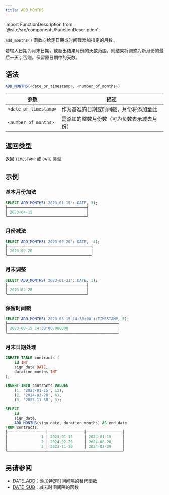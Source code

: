 ```yaml
---
title: ADD_MONTHS
---
```

import FunctionDescription from '@site/src/components/FunctionDescription';

<FunctionDescription description="新增或更新于：v1.2.760"/>

`add_months()` 函数向给定日期或时间戳添加指定的月数。

若输入日期为月末日期，或超出结果月份的天数范围，则结果将调整为新月份的最后一天；否则，保留原日期中的天数。

## 语法

```sql
ADD_MONTHS(<date_or_timestamp>, <number_of_months>)
```

| 参数 | 描述 |
|---|---|
| `<date_or_timestamp>` | 作为基准的日期或时间戳，月份将添加至此 |
| `<number_of_months>` | 需添加的整数月份数（可为负数表示减去月份） |

## 返回类型

返回 `TIMESTAMP` 或 `DATE` 类型

## 示例

### 基本月份加法
```sql
SELECT ADD_MONTHS('2023-01-15'::DATE, 3);
├───────────────────────────────────┤
│ 2023-04-15                        │
╰───────────────────────────────────╯
```

### 月份减法
```sql
SELECT ADD_MONTHS('2023-06-20'::DATE, -4);
├─────────────────────────────────────┤
│ 2023-02-20                          │
╰─────────────────────────────────────╯
```

### 月末调整
```sql
SELECT ADD_MONTHS('2023-01-31'::DATE, 1);
├───────────────────────────────────┤
│ 2023-02-28                        │
╰───────────────────────────────────╯
```

### 保留时间戳
```sql
SELECT ADD_MONTHS('2023-03-15 14:30:00'::TIMESTAMP, 5);
├─────────────────────────────────────────────────┤
│ 2023-08-15 14:30:00.000000                      │
╰─────────────────────────────────────────────────╯
```

### 月末日期处理
```sql
CREATE TABLE contracts (
    id INT,
    sign_date DATE,
    duration_months INT
);

INSERT INTO contracts VALUES
    (1, '2023-01-15', 12),
    (2, '2024-02-28', 6),
    (3, '2023-11-30', 3);

SELECT 
    id,
    sign_date,
    ADD_MONTHS(sign_date, duration_months) AS end_date
FROM contracts;
├─────────────────┼────────────────┼────────────────┤
│               1 │ 2023-01-15     │ 2024-01-15     │
│               2 │ 2024-02-28     │ 2024-08-28     │
│               3 │ 2023-11-30     │ 2024-02-29     │
╰───────────────────────────────────────────────────╯

```

## 另请参阅

- [DATE_ADD](date-add.md)：添加特定时间间隔的替代函数
- [DATE_SUB](date-sub.md)：减去时间间隔的函数
